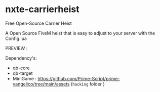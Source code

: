 # nxte-carrierheist
 Free Open-Source Carrier Heist

A Open Source FiveM heist that is easy to adjust to your server with the Config.lua

PREVIEW : 

Dependency's:

- qb-core
- qb-target
- MiniGame : https://github.com/Prime-Script/prime-vangelico/tree/main/assets (`hacking` folder )
